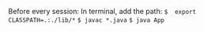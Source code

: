 Before every session:
In terminal, add the path:
`$  export CLASSPATH=.:./lib/*` 
`$ javac *.java` 
`$ java App`


